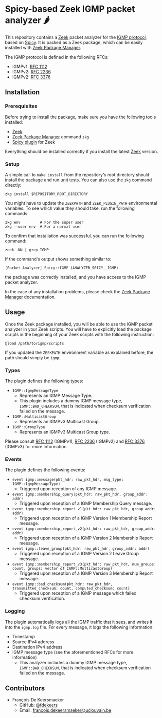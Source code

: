# Spicy-based Zeek IGMP packet analyzer :hot_pepper:

This repository contains a [Zeek](https://zeek.org/) packet analyzer for the [IGMP protocol](https://en.wikipedia.org/wiki/Internet_Group_Management_Protocol), based on [Spicy](https://docs.zeek.org/projects/spicy/en/latest/index.html).
It is packed as a Zeek package, which can be easily installed with [Zeek Package Manager](https://docs.zeek.org/projects/package-manager/en/stable/).

The IGMP protocol is defined in the following RFCs:
- IGMPv1: [RFC 1112](https://datatracker.ietf.org/doc/html/rfc1112)
- IGMPv2: [RFC 2236](https://datatracker.ietf.org/doc/html/rfc2236)
- IGMPv2: [RFC 3376](https://datatracker.ietf.org/doc/html/rfc3376)


## Installation

### Prerequisites

Before trying to install the package, make sure you have the following tools installed:

- [Zeek](https://zeek.org/)
- [Zeek Package Manager](https://docs.zeek.org/projects/package-manager/en/stable/) command `zkg`
- [Spicy plugin](https://docs.zeek.org/projects/spicy/en/latest/index.html) for Zeek

Everything should be installed correctly if you install the latest [Zeek](https://zeek.org/) version.


### Setup

A simple call to `make install` from the repository's root directory should install the package and run unit tests.
You can also use the `zkg` command directly:
```shell
zkg install $REPOSITORY_ROOT_DIRECTORY
```

You might have to update the `ZEEKPATH` and `ZEEK_PLUGIN_PATH` environmental variables.
To see which value they should take, run the following commands:
```shell
zkg env         # For the super user
zkg --user env  # For a normal user
```

To confirm that installation was successful, you can run the following command:
```shell
zeek -NN | grep IGMP
```

If the command's output shows something similar to:
```
[Packet Analyzer] Spicy::IGMP (ANALYZER_SPICY__IGMP)
```
the package was correctly installed, and you have access to the IGMP packet analyzer.

In the case of any installation problems, please check the [Zeek Package Manager](https://docs.zeek.org/projects/package-manager/en/stable/) documentation.


## Usage

Once the Zeek package installed, you will be able to use the IGMP packet analyzer in your Zeek scripts.
You will have to explicitly load the package scripts in the beginning of your Zeek scripts with the following instruction:
```zeek
@load /path/to/igmp/scripts
```
If you updated the `ZEEKPATH` environment variable as explained before, the path should simply be `igmp`.


### Types

The plugin defines the following types:
- `IGMP::IgmpMessageType`
  - Represents an IGMP Message Type.
  - This plugin includes a dummy IGMP message type, `IGMP::BAD_CHECKSUM`, that is indicated when checksum verification failed on the message.
- `IGMP::MulticastGroup`
  - Represents an IGMPv3 Multicast Group.
- `IGMP::GroupType`
  - Represents an IGMPv3 Multicast Group type.

Please consult [RFC 1112](https://datatracker.ietf.org/doc/html/rfc1112) (IGMPv1), [RFC 2236](https://datatracker.ietf.org/doc/html/rfc2236) (IGMPv2) and [RFC 3376](https://datatracker.ietf.org/doc/html/rfc3376) (IGMPv3) for more information.


### Events

The plugin defines the following events:
- `event igmp::message(pkt_hdr: raw_pkt_hdr, msg_type: IGMP::IgmpMessageType)`
  - Triggered upon reception of any IGMP message.
- `event igmp::membership_query(pkt_hdr: raw_pkt_hdr, group_addr: addr)`
  - Triggered upon reception of a IGMP Membership Query message.
- `event igmp::membership_report_v1(pkt_hdr: raw_pkt_hdr, group_addr: addr)`
  - Triggered upon reception of a IGMP Version 1 Membership Report message.
- `event igmp::membership_report_v2(pkt_hdr: raw_pkt_hdr, group_addr: addr)`
  - Triggered upon reception of a IGMP Version 2 Membership Report message.
- `event igmp::leave_group(pkt_hdr: raw_pkt_hdr, group_addr: addr)`
  - Triggered upon reception of a IGMP Version 2 Leave Group message.
- `event igmp::membership_report_v3(pkt_hdr: raw_pkt_hdr, num_groups: count, groups: vector of IGMP::MulticastGroup)`
  - Triggered upon reception of a IGMP Version 3 Membership Report message.
- `event igmp::bad_checksum(pkt_hdr: raw_pkt_hdr, transmitted_checksum: count, computed_checksum: count)`
  - Triggered upon reception of a IGMP message which failed checksum verification.


### Logging

The plugin automatically logs all the IGMP traffic that it sees, and writes it into the `igmp.log` file.
For every message, it logs the following information:
- Timestamp
- Source IPv4 address
- Destination IPv4 address
- IGMP message type (see the aforementioned RFCs for more information)
  - This analyzer includes a dummy IGMP message type, `IGMP::BAD_CHECKSUM`, that is indicated when checksum verification failed on the message.


## Contributors

- François De Keersmaeker
  - GitHub: [@fdekeers](https://github.com/fdekeers)
  - Email: francois.dekeersmaeker@uclouvain.be